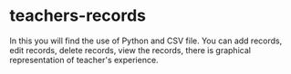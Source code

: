 # teachers-records
In this you will find the use of Python and CSV file. You can add records, edit records, delete records, view the records, there is graphical representation of teacher's experience.
